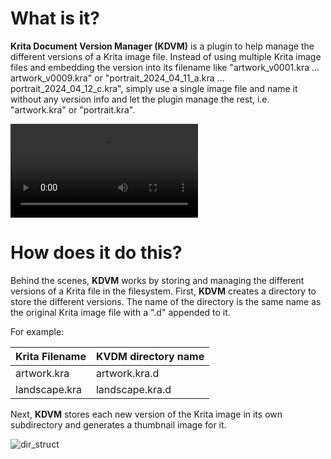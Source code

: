 # What is it?
**Krita Document Version Manager (KDVM)** is a plugin to help manage the different versions of a Krita image file. Instead of using multiple Krita image files and embedding the version into its filename like "artwork_v0001.kra ... artwork_v0009.kra" or "portrait_2024_04_11_a.kra ... portrait_2024_04_12_c.kra", simply use a single image file and name it without any version info and let the plugin manage the rest, i.e. "artwork.kra" or "portrait.kra".


<video autoplay loop playsinline width=300 src="https://github.com/mellowed100/Krita-Document-Version-Manager/assets/55254872/09aeaf5a-0343-47b8-a8e8-dbb0f2703c55"> video </video>




# How does it do this?
Behind the scenes, **KDVM** works by storing and managing the different versions of a Krita file in the filesystem. First, **KDVM** creates a directory to store the different versions. The name of the directory is the same name as the original Krita image file with a ".d" appended to it. 

For example:

|Krita Filename|**KVDM** directory name|
|--------------|-----------------------|
|artwork.kra   | artwork.kra.d         |
|landscape.kra | landscape.kra.d       |

Next, **KDVM** stores each new version of the Krita image in its own subdirectory and generates a thumbnail image for it.

![dir_struct](https://github.com/mellowed100/Krita-Document-Version-Manager/assets/55254872/9df3a03b-0cc7-49f9-935c-0dd65b81cd27)




